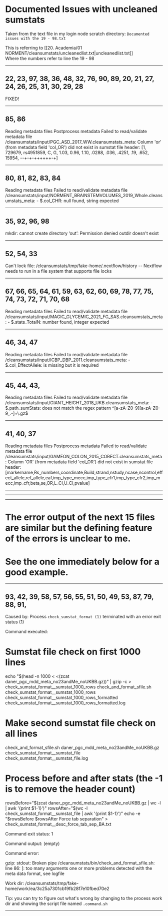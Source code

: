 # Documented Issues with uncleaned sumstats
Taken from the text file in my login node scratch directory: `Documented issues with the 19 - 98.txt`

This is referring to [[20. Academia/01 NORMENT/cleansumstats/uncleanedlist.txt|uncleanedlist.txt]]  
Where the numbers refer to line 
the 19 - 98

---
## 22, 23, 97, 38, 36, 48, 32, 76, 90, 89, 20, 21, 27, 24, 26, 25, 31, 30, 29, 28
FIXED!

---
## 85, 86
 Reading metadata files
Postprocess metadata
Failed to read/validate metadata file /cleansumstats/input/PGC_ASD_2017_WW.cleansumstats_meta: Column 'or' (from metadata field 'col_OR') did not exist in sumstat file header: [1, 729679, rs4951859, C, G, 1.03, 0.96, 1.10, .0288, .036, .4251, .19, .652, 15954, --+-+-++++++-+]


---
## 80, 81, 82, 83, 84

Reading metadata files
Failed to read/validate metadata file /cleansumstats/input/NORMENT_BRAINSTEMVOLUMES_2019_Whole.cleansumstats_meta: - $.col_CHR: null found, string expected


---
## 35, 92, 96, 98

mkdir: cannot create directory ‘out’: Permission denied
outdir doesn't exist

---
## 52, 54, 33

Can't lock file: /cleansumstats/tmp/fake-home/.nextflow/history -- Nextflow needs to run in a file system that supports file locks

---
## 67, 66, 65, 64, 61, 59, 63, 62, 60, 69, 78, 77, 75, 74, 73, 72, 71, 70, 68

Reading metadata files
Failed to read/validate metadata file /cleansumstats/input/MAGIC_GLYCEMIC_2021_FG_SAS.cleansumstats_meta: - $.stats_TotalN: number found, integer expected


---
## 46, 34, 47

Reading metadata files
Failed to read/validate metadata file /cleansumstats/input/ICBP_DBP_2011.cleansumstats_meta: - $.col_EffectAllele: is missing but it is required

---
## 45, 44, 43,
Reading metadata files
Failed to read/validate metadata file /cleansumstats/input/GIANT_HEIGHT_2018_UKB.cleansumstats_meta: - $.path_sumStats: does not match the regex pattern ^[a-zA-Z0-9][a-zA-Z0-9_.-]+\.gz$

---
## 41, 40, 37 
Reading metadata files
Postprocess metadata
Failed to read/validate metadata file /cleansumstats/input/GAMEON_COLON_2015_CORECT.cleansumstats_meta: Column 'OR' (from metadata field 'col_OR') did not exist in sumstat file header: [markername,Rs_numbers,coordinate,Build,strand,nstudy,ncase,ncontrol,effect_allele,ref_allele,eaf,imp_type_mecc,imp_type_cfr1,imp_type_cfr2,imp_mecc,imp_cfr,beta,se,OR,L_CI,U_CI,pvalue]



---









---
---

# The error output of the next 15 files are similar but the defining feature of the errors is unclear to me.
# See the one immediately below for a good example.

---
## 93, 42, 39, 58, 57, 56, 55, 51, 50, 49, 53, 87, 79, 88, 91,

Caused by:
  Process `check_sumstat_format (1)` terminated with an error exit status (1)

Command executed:

  # Sumstat file check on first 1000 lines
  echo "$(head -n 1000 < <(zcat daner_pgc_mdd_meta_no23andMe_noUKBB.gz))" | gzip -c > check_sumstat_format__sumstat_1000_rows
  check_and_format_sfile.sh check_sumstat_format__sumstat_1000_rows check_sumstat_format__sumstat_1000_rows_formatted check_sumstat_format__sumstat_1000_rows_formatted.log
  
  # Make second sumstat file check on all lines
  check_and_format_sfile.sh daner_pgc_mdd_meta_no23andMe_noUKBB.gz check_sumstat_format__sumstat_file check_sumstat_format__sumstat_file.log
  
  # Process before and after stats (the -1 is to remove the header count)
  rowsBefore="$(zcat daner_pgc_mdd_meta_no23andMe_noUKBB.gz | wc -l | awk '{print $1-1}')"
  rowsAfter="$(wc -l check_sumstat_format__sumstat_file | awk '{print $1-1}')"
  echo -e "$rowsBefore	$rowsAfter	Force tab separation" > check_sumstat_format__desc_force_tab_sep_BA.txt

Command exit status:
  1

Command output:
  (empty)

Command error:
  
  gzip: stdout: Broken pipe
  /cleansumstats/bin/check_and_format_sfile.sh: line 86: [: too many arguments
  one or more problems detected with the meta data format, see logfile

Work dir:
  /cleansumstats/tmp/fake-home/work/ea/3c25a7301cb19fb28f7e10fbed70e2

Tip: you can try to figure out what's wrong by changing to the process work dir and showing the script file named `.command.sh`


---
